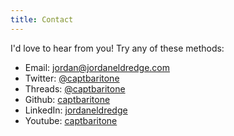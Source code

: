 ```yaml
---
title: Contact
---
```


I'd love to hear from you! Try any of these methods:

- Email: [jordan@jordaneldredge.com](mailto:jordan@jordaneldredge.com)
- Twitter: [@captbaritone](https://twitter.com/captbaritone)
- Threads: [@captbaritone](https://threads.net/@captbaritone)
- Github: [captbaritone](https://github.com/captbaritone)
- LinkedIn: [jordaneldredge](https://www.linkedin.com/in/jordaneldredge/)
- Youtube: [captbaritone](https://www.youtube.com/user/captbaritone)

